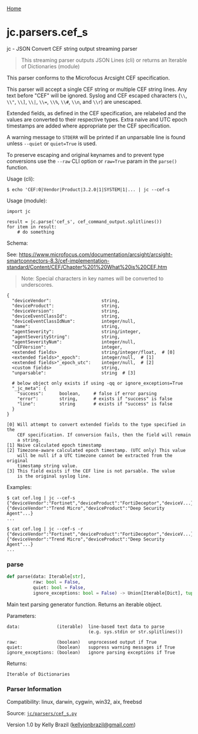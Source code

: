 [Home](https://kellyjonbrazil.github.io/jc/)
<a id="jc.parsers.cef_s"></a>

# jc.parsers.cef_s

jc - JSON Convert CEF string output streaming parser

> This streaming parser outputs JSON Lines (cli) or returns an Iterable of
> Dictionaries (module)

This parser conforms to the Microfocus Arcsight CEF specification.

This parser will accept a single CEF string or multiple CEF string lines.
Any text before "CEF" will be ignored. Syslog and CEF escaped characters
(`\\`, `\\"`, `\\]`, `\\|`, `\\=`, `\\%`, `\\#`, `\\n`, and `\\r`) are
unescaped.

Extended fields, as defined in the CEF specification, are relabeled
and the values are converted to their respective types. Extra naive and
UTC epoch timestamps are added where appropriate per the CEF specification.

A warning message to `STDERR` will be printed if an unparsable line is found
unless `--quiet` or `quiet=True` is used.

To preserve escaping and original keynames and to prevent type conversions
use the `--raw` CLI option or `raw=True` param in the `parse()` function.

Usage (cli):

    $ echo 'CEF:0|Vendor|Product|3.2.0|1|SYSTEM|1|... | jc --cef-s

Usage (module):

    import jc

    result = jc.parse('cef_s', cef_command_output.splitlines())
    for item in result:
        # do something

Schema:

See: https://www.microfocus.com/documentation/arcsight/arcsight-smartconnectors-8.3/cef-implementation-standard/Content/CEF/Chapter%201%20What%20is%20CEF.htm

> Note: Special characters in key names will be converted to underscores.

    {
      "deviceVendor":                   string,
      "deviceProduct":                  string,
      "deviceVersion":                  string,
      "deviceEventClassId":             string,
      "deviceEventClassIdNum":          integer/null,
      "name":                           string,
      "agentSeverity":                  string/integer,
      "agentSeverityString":            string,
      "agentSeverityNum":               integer/null,
      "CEFVersion":                     integer,
      <extended fields>                 string/integer/float,  # [0]
      <extended fields>"_epoch":        integer/null,  # [1]
      <extended fields>"_epoch_utc":    integer/null,  # [2]
      <custom fields>                   string,
      "unparsable":                     string  # [3]

      # below object only exists if using -qq or ignore_exceptions=True
      "_jc_meta": {
        "success":      boolean,     # false if error parsing
        "error":        string,      # exists if "success" is false
        "line":         string       # exists if "success" is false
      }
    }

    [0] Will attempt to convert extended fields to the type specified in the
        CEF specification. If conversion fails, then the field will remain
        a string.
    [1] Naive calculated epoch timestamp
    [2] Timezone-aware calculated epoch timestamp. (UTC only) This value
        will be null if a UTC timezone cannot be extracted from the original
        timestamp string value.
    [3] This field exists if the CEF line is not parsable. The value
        is the original syslog line.

Examples:

    $ cat cef.log | jc --cef-s
    {"deviceVendor":"Fortinet","deviceProduct":"FortiDeceptor","deviceV...}
    {"deviceVendor":"Trend Micro","deviceProduct":"Deep Security Agent"...}
    ...

    $ cat cef.log | jc --cef-s -r
    {"deviceVendor":"Fortinet","deviceProduct":"FortiDeceptor","deviceV...}
    {"deviceVendor":"Trend Micro","deviceProduct":"Deep Security Agent"...}
    ...

<a id="jc.parsers.cef_s.parse"></a>

### parse

```python
def parse(data: Iterable[str],
          raw: bool = False,
          quiet: bool = False,
          ignore_exceptions: bool = False) -> Union[Iterable[Dict], tuple]
```

Main text parsing generator function. Returns an iterable object.

Parameters:

    data:              (iterable)  line-based text data to parse
                                   (e.g. sys.stdin or str.splitlines())

    raw:               (boolean)   unprocessed output if True
    quiet:             (boolean)   suppress warning messages if True
    ignore_exceptions: (boolean)   ignore parsing exceptions if True


Returns:

    Iterable of Dictionaries

### Parser Information
Compatibility:  linux, darwin, cygwin, win32, aix, freebsd

Source: [`jc/parsers/cef_s.py`](https://github.com/kellyjonbrazil/jc/blob/master/jc/parsers/cef_s.py)

Version 1.0 by Kelly Brazil (kellyjonbrazil@gmail.com)
